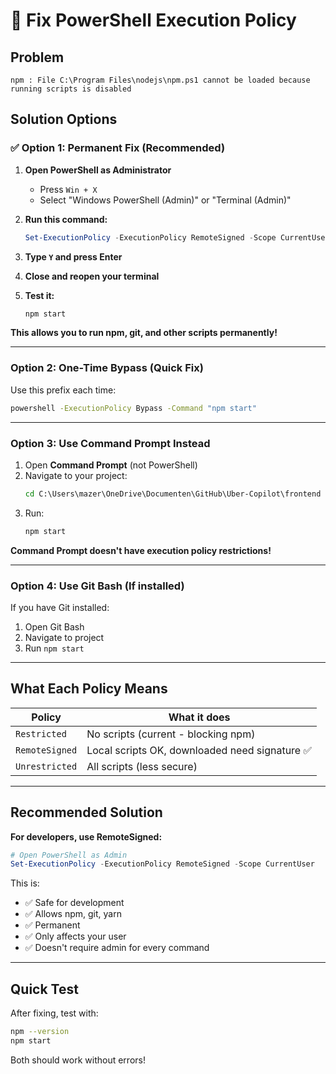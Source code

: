 # 🔧 Fix PowerShell Execution Policy

## Problem
```
npm : File C:\Program Files\nodejs\npm.ps1 cannot be loaded because running scripts is disabled
```

## Solution Options

### ✅ Option 1: Permanent Fix (Recommended)

1. **Open PowerShell as Administrator**
   - Press `Win + X`
   - Select "Windows PowerShell (Admin)" or "Terminal (Admin)"

2. **Run this command:**
   ```powershell
   Set-ExecutionPolicy -ExecutionPolicy RemoteSigned -Scope CurrentUser
   ```

3. **Type `Y` and press Enter**

4. **Close and reopen your terminal**

5. **Test it:**
   ```bash
   npm start
   ```

**This allows you to run npm, git, and other scripts permanently!**

---

### Option 2: One-Time Bypass (Quick Fix)

Use this prefix each time:
```bash
powershell -ExecutionPolicy Bypass -Command "npm start"
```

---

### Option 3: Use Command Prompt Instead

1. Open **Command Prompt** (not PowerShell)
2. Navigate to your project:
   ```cmd
   cd C:\Users\mazer\OneDrive\Documenten\GitHub\Uber-Copilot\frontend
   ```
3. Run:
   ```cmd
   npm start
   ```

**Command Prompt doesn't have execution policy restrictions!**

---

### Option 4: Use Git Bash (If installed)

If you have Git installed:
1. Open Git Bash
2. Navigate to project
3. Run `npm start`

---

## What Each Policy Means

| Policy | What it does |
|--------|--------------|
| `Restricted` | No scripts (current - blocking npm) |
| `RemoteSigned` | Local scripts OK, downloaded need signature ✅ |
| `Unrestricted` | All scripts (less secure) |

---

## Recommended Solution

**For developers, use RemoteSigned:**

```powershell
# Open PowerShell as Admin
Set-ExecutionPolicy -ExecutionPolicy RemoteSigned -Scope CurrentUser
```

This is:
- ✅ Safe for development
- ✅ Allows npm, git, yarn
- ✅ Permanent
- ✅ Only affects your user
- ✅ Doesn't require admin for every command

---

## Quick Test

After fixing, test with:
```bash
npm --version
npm start
```

Both should work without errors!
